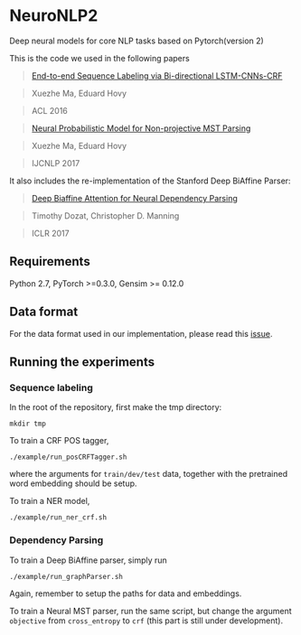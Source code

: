 # NeuroNLP2
Deep neural models for core NLP tasks based on Pytorch(version 2)

This is the code we used in the following papers
>[End-to-end Sequence Labeling via Bi-directional LSTM-CNNs-CRF](http://www.cs.cmu.edu/~xuezhem/publications/P16-1101.pdf)

>Xuezhe Ma, Eduard Hovy

>ACL 2016

>[Neural Probabilistic Model for Non-projective MST Parsing](http://www.cs.cmu.edu/~xuezhem/publications/IJCNLP2017.pdf)

>Xuezhe Ma, Eduard Hovy

>IJCNLP 2017

It also includes the re-implementation of the Stanford Deep BiAffine Parser:
>[Deep Biaffine Attention for Neural Dependency Parsing](https://arxiv.org/abs/1611.01734)

>Timothy Dozat, Christopher D. Manning

>ICLR 2017

## Requirements

Python 2.7, PyTorch >=0.3.0, Gensim >= 0.12.0

## Data format
For the data format used in our implementation, please read this [issue](https://github.com/XuezheMax/NeuroNLP2/issues/9).

## Running the experiments

### Sequence labeling
In the root of the repository, first make the tmp directory:

    mkdir tmp

To train a CRF POS tagger, 

    ./example/run_posCRFTagger.sh
where the arguments for ```train/dev/test``` data, together with the pretrained word embedding should be setup.

To train a NER model,

    ./example/run_ner_crf.sh

### Dependency Parsing
To train a Deep BiAffine parser, simply run

    ./example/run_graphParser.sh
Again, remember to setup the paths for data and embeddings.

To train a Neural MST parser, run the same script, but change the argument ```objective``` from ```cross_entropy``` to ```crf``` (this part is still under development).
 